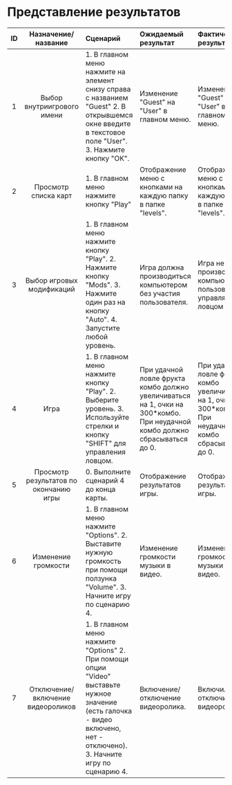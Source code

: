 # Представление результатов

| ID | Назначение/название | Сценарий | Ожидаемый результат | Фактический результат | Оценка |
|:---:|:---:|:---|:---|:---|:---|
| 1 | Выбор внутриигрового имени | 1. В главном меню нажмите на элемент снизу справа с названием "Guest" 2. В открывшемся окне введите в текстовое поле "User". 3. Нажмите кнопку "OK". | Изменение "Guest" на "User" в главном меню. | Изменено "Guest" на "User" в главном меню. | Тест пройден. |
| 2 | Просмотр списка карт | 1. В главном меню нажмите кнопку "Play" | Отображение меню с кнопками на каждую папку в папке "levels". | Отображено меню с кнопками на каждую папку в папке "levels". | Тест пройден. |
| 3 | Выбор игровых модификаций | 1. В главном меню нажмите кнопку "Play". 2. Нажмите кнопку "Mods". 3. Нажмите один раз на кнопку "Auto". 4. Запустите любой уровень. | Игра должна производиться компьютером без участия пользователя. | Игра не производится компьютером, пользователь управляет ловцом | <b> Тест не пройден. </b> | 
| 4 | Игра | 1. В главном меню нажмите кнопку "Play". 2. Выберите уровень. 3. Используйте стрелки и кнопку "SHIFT" для управления ловцом. | При удачной ловле фрукта комбо должно увеличиваться на 1, очки на 300*комбо. При неудачной комбо должно сбрасываться до 0. | При удачной ловле фрукта комбо увеличивается на 1, очки на 300*комбо. При неудачной комбо сбрасывается до 0. | Тест пройден. |
| 5 | Просмотр результатов по окончанию игры | 0. Выполните сценарий 4 до конца карты. | Отображение результатов игры. | Отображены результаты игры. | Тест пройден. |
| 6 | Изменение громкости | 1. В главном меню нажмите "Options". 2. Выставите нужную громкость при помощи ползунка "Volume". 3. Начните игру по сценарию 4. | Изменение громкости музыки в видео. | Изменена громкость музыки в видео. | Тест пройден. |
| 7 | Отключение/включение видеороликов | 1. В главном меню нажмите "Options" 2. При помощи опции "Video" выставьте нужное значение (есть галочка - видео включено, нет - отключено). 3. Начните игру по сценарию 4. | Включение/отключение видеоролика. | Включился/отключился видеоролик. | Тест пройден. |

